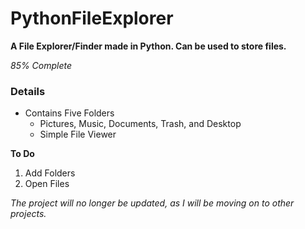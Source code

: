 # PythonFileExplorer 

**A File Explorer/Finder made in Python. Can be used to store files.**

*85% Complete*

### Details
- Contains Five Folders
  - Pictures, Music, Documents, Trash, and Desktop
  - Simple File Viewer

**To Do**
1. Add Folders
2. Open Files

*The project will no longer be updated, as I will be moving on to other projects.*
